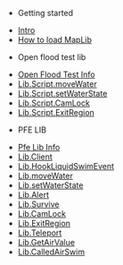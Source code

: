 - Getting started
* [Intro](README.md)
* [How to load MapLib](MapLib_Import.md)
- Open flood test lib
* [Open Flood Test Info](openfloodtest/OpenFloodTest.md)
* [Lib.Script.moveWater](openfloodtest/Lib.moveWater.md)
* [Lib.Script.setWaterState](openfloodtest/Lib.setWaterState.md)
* [Lib.Script.CamLock](openfloodtest/lib.Camlock.md)
* [Lib.Script.ExitRegion](openfloodtest/lib.ExitRegion.md)
- PFE LIB
* [Pfe Lib Info](Pfe/Main.md)
* [Lib.Client](Pfe/Client.md)
* [Lib.HookLiquidSwimEvent](Pfe/HookLiquidSwimEvent.md)
* [Lib.moveWater](openfloodtest/Lib.moveWater.md)
* [Lib.setWaterState](openfloodtest/Lib.setWaterState.md)
* [Lib.Alert](Pfe/Alert.md)
* [Lib.Survive](Pfe/Survive.md)
* [Lib.CamLock](openfloodtest/lib.Camlock.md)
* [Lib.ExitRegion](openfloodtest/lib.ExitRegion.md)
* [Lib.Teleport](Pfe/Teleport.md)
* [Lib.GetAirValue](Pfe/GetAirValue.md)
* [Lib.CalledAirSwim](Pfe/CalledAirSwim.md)
